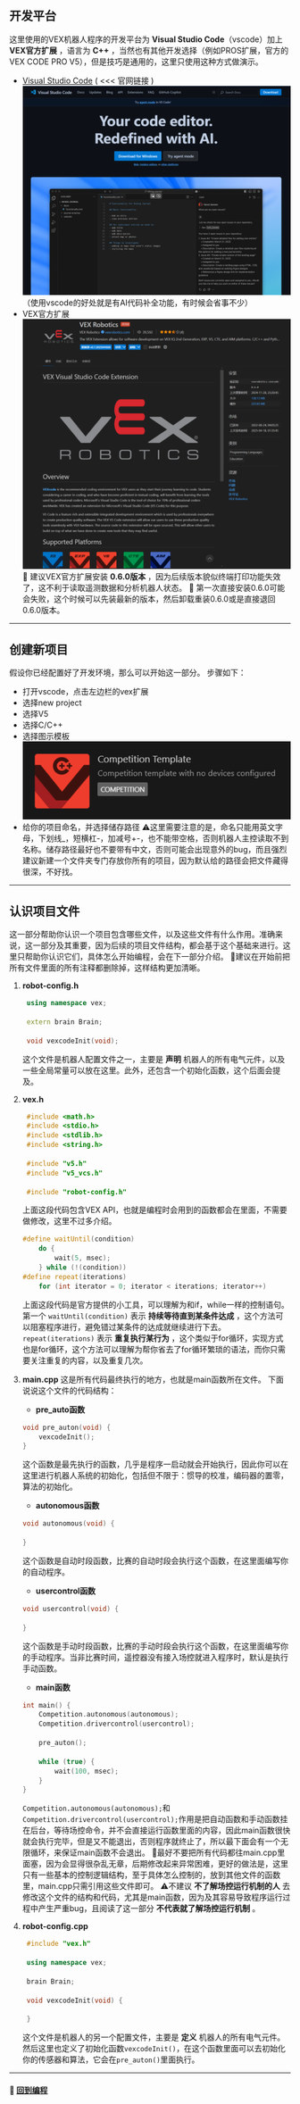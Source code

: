 ## 开发平台
这里使用的VEX机器人程序的开发平台为 **Visual Studio Code**（vscode）加上 **VEX官方扩展** ，语言为 **C++** ，当然也有其他开发选择（例如PROS扩展，官方的VEX CODE PRO V5），但是技巧是通用的，这里只使用这种方式做演示。
- [Visual Studio Code](https://code.visualstudio.com/) ( <<< 官网链接 )
![vscode](/attachment/picture/vscode.png)
    （使用vscode的好处就是有AI代码补全功能，有时候会省事不少）
- VEX官方扩展
![vex ex](/attachment/picture/vex%20ex.png)
    :high_brightness: 建议VEX官方扩展安装 **0.6.0版本** ，因为后续版本貌似终端打印功能失效了，这不利于读取遥测数据和分析机器人状态。
    :high_brightness: 第一次直接安装0.6.0可能会失败，这个时候可以先装最新的版本，然后卸载重装0.6.0或是直接退回0.6.0版本。
***

## 创建新项目
假设你已经配置好了开发环境，那么可以开始这一部分。
步骤如下：
- 打开vscode，点击左边栏的vex扩展
- 选择new project
- 选择V5
- 选择C/C++
- 选择图示模板
  ![template](/attachment/picture/template.png)
- 给你的项目命名，并选择储存路径
  :warning:这里需要注意的是，命名只能用英文字母，下划线_，短横杠-，加减号+-，也不能带空格，否则机器人主控读取不到名称。储存路径最好也不要带有中文，否则可能会出现意外的bug，而且强烈建议新建一个文件夹专门存放你所有的项目，因为默认给的路径会把文件藏得很深，不好找。
***

## 认识项目文件
这一部分帮助你认识一个项目包含哪些文件，以及这些文件有什么作用。准确来说，这一部分及其重要，因为后续的项目文件结构，都会基于这个基础来进行。这里只帮助你认识它们，具体怎么开始编程，会在下一部分介绍。
:high_brightness:建议在开始前把所有文件里面的所有注释都删除掉，这样结构更加清晰。

1. **robot-config.h**
   ```c++
    using namespace vex;

    extern brain Brain;

    void vexcodeInit(void); 
   ```
   这个文件是机器人配置文件之一，主要是 **声明** 机器人的所有电气元件，以及一些全局常量可以放在这里。此外，还包含一个初始化函数，这个后面会提及。

2. **vex.h**
   ```c++
    #include <math.h>
    #include <stdio.h>
    #include <stdlib.h>
    #include <string.h>

    #include "v5.h"
    #include "v5_vcs.h"

    #include "robot-config.h"
    ```
    上面这段代码包含VEX API，也就是编程时会用到的函数都会在里面，不需要做修改，这里不过多介绍。


    ```c++
    #define waitUntil(condition)
        do {                                                            \
            wait(5, msec);                                              \
        } while (!(condition))                                          \
    #define repeat(iterations)
        for (int iterator = 0; iterator < iterations; iterator++)       \
   ```
   上面这段代码是官方提供的小工具，可以理解为和if，while一样的控制语句。第一个 `waitUntil(condition)` 表示 **持续等待直到某条件达成** ，这个方法可以阻塞程序进行，避免错过某条件的达成就继续进行下去。 `repeat(iterations)` 表示 **重复执行某行为** ，这个类似于for循环，实现方式也是for循环，这个方法可以理解为帮你省去了for循环繁琐的语法，而你只需要关注重复的内容，以及重复几次。

3. **main.cpp**
   这是所有代码最终执行的地方，也就是main函数所在文件。
   下面说说这个文件的代码结构：
   - **pre_auto函数**
    ```c++
    void pre_auton(void) {
        vexcodeInit();
    }
    ```
    这个函数是最先执行的函数，几乎是程序一启动就会开始执行，因此你可以在这里进行机器人系统的初始化，包括但不限于：惯导的校准，编码器的置零，算法的初始化。
   - **autonomous函数**
    ```c++
    void autonomous(void) {
  
    }
    ```
    这个函数是自动时段函数，比赛的自动时段会执行这个函数，在这里面编写你的自动程序。
   - **usercontrol函数**
    ```c++
    void usercontrol(void) {
  
    }
    ```
    这个函数是手动时段函数，比赛的手动时段会执行这个函数，在这里面编写你的手动程序。当非比赛时间，遥控器没有接入场控就进入程序时，默认是执行手动函数。
   - **main函数**
    ```c++
    int main() {
        Competition.autonomous(autonomous);
        Competition.drivercontrol(usercontrol);

        pre_auton();

        while (true) {
            wait(100, msec);
        }
    }
    ```
    `Competition.autonomous(autonomous);`和`Competition.drivercontrol(usercontrol);`作用是把自动函数和手动函数挂在后台，等待场控命令，并不会直接运行函数里面的内容，因此main函数很快就会执行完毕，但是又不能退出，否则程序就终止了，所以最下面会有一个无限循环，来保证main函数不会退出。
    :high_brightness:最好不要把所有代码都往main.cpp里面塞，因为会显得很杂乱无章，后期修改起来异常困难，更好的做法是，这里只有一些基本的控制逻辑结构，至于具体怎么控制的，放到其他文件的函数里，main.cpp只需引用这些文件即可。
    :warning:不建议 **不了解场控运行机制的人** 去修改这个文件的结构和代码，尤其是main函数，因为及其容易导致程序运行过程中产生严重bug，且阅读了这一部分 **不代表就了解场控运行机制** 。

4. **robot-config.cpp**
   ```c++
    #include "vex.h"

    using namespace vex;

    brain Brain;

    void vexcodeInit(void) {
    
    }
   ```
   这个文件是机器人的另一个配置文件，主要是 **定义** 机器人的所有电气元件。然后这里也定义了初始化函数`vexcodeInit()`，在这个函数里面可以去初始化你的传感器和算法，它会在`pre_auton()`里面执行。
***

#### :door: [回到编程](/programming/programming.md)